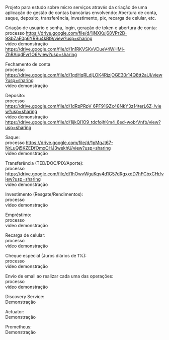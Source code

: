Projeto para estudo sobre micro serviços através da criação de uma aplicação de gestão de contas bancárias envolvendo:
Abertura de conta, saque, deposito, transferência, investimento, pix, recarga de celular, etc.


Criação de usuário e senha, login, geração de token e abertura de conta: <br>
processo https://drive.google.com/file/d/1jNXKuj68VPr2B-9SbZaE0p6YRBu4kBI9/view?usp=sharing <br>
video demonstração https://drive.google.com/file/d/1n1RKVSKvVDueV4WHMi-ZhRAiqdFvr1O6/view?usp=sharing

Fechamento de conta <br>
processo https://drive.google.com/file/d/1qdHqRLdjLOK4RjzjOGE30r14Q8tt2aUI/view?usp=sharing <br>
video demonstração

Deposito: <br>
processo https://drive.google.com/file/d/1dRpPRpV_6PF91GZx48NkY3z14terL6Z-/view?usp=sharing <br>
video demonstração https://drive.google.com/file/d/1ijkQI1O9_tdcfojhKm4_6ed-wobrVnfb/view?usp=sharing

Saque: <br>
processo https://drive.google.com/file/d/1pMqJt67-NrLuQj5KZEDfOmxOHJ3wekhU/view?usp=sharing <br>
video demonstração 

Transferência (TED/DOC/PIX/Aporte): <br>
processo https://drive.google.com/file/d/1hOwvWguKqv4d1G57dRgxxdD7hFCbxCHr/view?usp=sharing <br>
video demonstração 

Investimento (Resgate/Rendimentos): <br>
processo <br>
video demonstração 

Empréstimo: <br>
processo <br>
video demonstração 

Recarga de celular: <br>
processo <br>
video demonstração 

Cheque especial (Juros diários de 1%): <br>
processo <br>
video demonstração

Envio de email ao realizar cada uma das operações: <br>
processo <br>
video demonstração

Discovery Service: <br>
Demonstração <br>

Actuator: <br>
Demonstração <br>

Prometheus: <br>
Demonstração <br>













